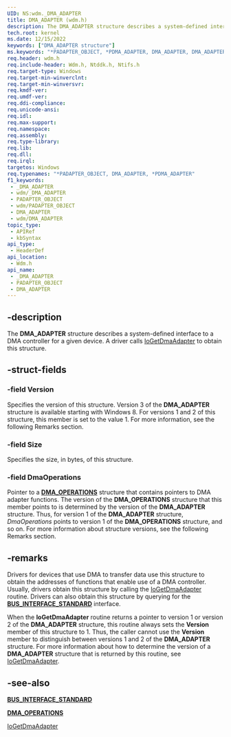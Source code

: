 ```yaml
---
UID: NS:wdm._DMA_ADAPTER
title: DMA_ADAPTER (wdm.h)
description: The DMA_ADAPTER structure describes a system-defined interface to a DMA controller for a given device. A driver calls IoGetDmaAdapter to obtain this structure.
tech.root: kernel
ms.date: 12/15/2022
keywords: ["DMA_ADAPTER structure"]
ms.keywords: "*PADAPTER_OBJECT, *PDMA_ADAPTER, DMA_ADAPTER, DMA_ADAPTER structure [Kernel-Mode Driver Architecture], PDMA_ADAPTER, PDMA_ADAPTER structure pointer [Kernel-Mode Driver Architecture], _DMA_ADAPTER, kernel.dma_adapter, kstruct_a_030ef4da-75e2-4427-baf6-cb9a5eb194cf.xml, wdm/DMA_ADAPTER, wdm/PDMA_ADAPTER"
req.header: wdm.h
req.include-header: Wdm.h, Ntddk.h, Ntifs.h
req.target-type: Windows
req.target-min-winverclnt: 
req.target-min-winversvr: 
req.kmdf-ver: 
req.umdf-ver: 
req.ddi-compliance: 
req.unicode-ansi: 
req.idl: 
req.max-support: 
req.namespace: 
req.assembly: 
req.type-library: 
req.lib: 
req.dll: 
req.irql: 
targetos: Windows
req.typenames: "*PADAPTER_OBJECT, DMA_ADAPTER, *PDMA_ADAPTER"
f1_keywords:
 - _DMA_ADAPTER
 - wdm/_DMA_ADAPTER
 - PADAPTER_OBJECT
 - wdm/PADAPTER_OBJECT
 - DMA_ADAPTER
 - wdm/DMA_ADAPTER
topic_type:
 - APIRef
 - kbSyntax
api_type:
 - HeaderDef
api_location:
 - Wdm.h
api_name:
 - _DMA_ADAPTER
 - PADAPTER_OBJECT
 - DMA_ADAPTER
---
```


## -description

The **DMA_ADAPTER** structure describes a system-defined interface to a DMA controller for a given device. A driver calls [IoGetDmaAdapter](/windows-hardware/drivers/ddi/wdm/nf-wdm-iogetdmaadapter) to obtain this structure.

## -struct-fields

### -field Version

Specifies the version of this structure. Version 3 of the **DMA_ADAPTER** structure is available starting with Windows 8. For versions 1 and 2 of this structure, this member is set to the value 1. For more information, see the following Remarks section.

### -field Size

Specifies the size, in bytes, of this structure.

### -field DmaOperations

Pointer to a [**DMA_OPERATIONS**](/windows-hardware/drivers/ddi/wdm/ns-wdm-_dma_operations) structure that contains pointers to DMA adapter functions. The version of the **DMA_OPERATIONS** structure that this member points to is determined by the version of the **DMA_ADAPTER** structure. Thus, for version 1 of the **DMA_ADAPTER** structure, *DmaOperations* points to version 1 of the **DMA_OPERATIONS** structure, and so on. For more information about structure versions, see the following Remarks section.

## -remarks

Drivers for devices that use DMA to transfer data use this structure to obtain the addresses of functions that enable use of a DMA controller. Usually, drivers obtain this structure by calling the [IoGetDmaAdapter](/windows-hardware/drivers/ddi/wdm/nf-wdm-iogetdmaadapter) routine. Drivers can also obtain this structure by querying for the [**BUS_INTERFACE_STANDARD**](/windows-hardware/drivers/ddi/wdm/ns-wdm-_bus_interface_standard) interface.

When the **IoGetDmaAdapter** routine returns a pointer to version 1 or version 2 of the **DMA_ADAPTER** structure, this routine always sets the **Version** member of this structure to 1. Thus, the caller cannot use the **Version** member to distinguish between versions 1 and 2 of the **DMA_ADAPTER** structure. For more information about how to determine the version of a **DMA_ADAPTER** structure that is returned by this routine, see [IoGetDmaAdapter](/windows-hardware/drivers/ddi/wdm/nf-wdm-iogetdmaadapter).

## -see-also

[**BUS_INTERFACE_STANDARD**](/windows-hardware/drivers/ddi/wdm/ns-wdm-_bus_interface_standard)

[**DMA_OPERATIONS**](/windows-hardware/drivers/ddi/wdm/ns-wdm-_dma_operations)

[IoGetDmaAdapter](/windows-hardware/drivers/ddi/wdm/nf-wdm-iogetdmaadapter)
